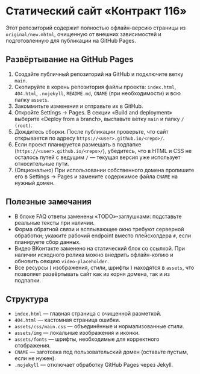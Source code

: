 # Статический сайт «Контракт 116»

Этот репозиторий содержит полностью офлайн-версию страницы из `original/new.mhtml`, очищенную от внешних зависимостей и подготовленную для публикации на GitHub Pages.

## Развёртывание на GitHub Pages

1. Создайте публичный репозиторий на GitHub и подключите ветку `main`.
2. Скопируйте в корень репозитория файлы проекта: `index.html`, `404.html`, `.nojekyll`, `README.md`, `CNAME` (при необходимости) и всю папку `assets`.
3. Закоммитьте изменения и отправьте их в GitHub.
4. Откройте Settings → Pages. В секции «Build and deployment» выберите «Deploy from a branch», выставьте ветку `main` и папку `/ (root)`.
5. Дождитесь сборки. После публикации проверьте, что сайт открывается по адресу `https://<user>.github.io/<repo>/`.
6. Если проект планируется размещать в подпапке (`https://<user>.github.io/<repo>/`), убедитесь, что в HTML и CSS не осталось путей с ведущим `/` — текущая версия уже использует относительные пути.
7. (Опционально) При использовании собственного домена пропишите его в Settings → Pages и замените содержимое файла `CNAME` на нужный домен.

## Полезные замечания

- В блоке FAQ ответы заменены «TODO»-заглушками: подставьте реальные тексты при наличии.
- Форма обратной связи и всплывающее окно требуют серверной обработки; укажите рабочий endpoint вместо плейсхолдера `#`, если планируете сбор данных.
- Видео ВКонтакте заменено на статический блок со ссылкой. При наличии исходного ролика можно внедрить офлайн-копию и обновить секцию `video-placeholder`.
- Все ресурсы ( изображения, стили, шрифты ) находятся в `assets`, что позволяет развёртывать сайт как из корня домена, так и из подпапки.

## Структура

- `index.html` — главная страница с очищенной разметкой.
- `404.html` — кастомная страница ошибки.
- `assets/css/main.css` — объединённые и нормализованные стили.
- `assets/img` — локальные изображения и иконки.
- `assets/fonts` — шрифты, необходимые для корректного отображения.
- `CNAME` — заготовка под пользовательский домен (оставьте пустым, если не нужен).
- `.nojekyll` — отключает обработку GitHub Pages через Jekyll.
